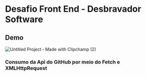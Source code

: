 
<h1>Desafio Front End  - Desbravador Software </h1>

<h2>Demo</h2>

![Untitled Project ‐ Made with Clipchamp (2)](https://user-images.githubusercontent.com/42554908/90581288-4281ab80-e1a1-11ea-95ac-55aea09a405e.gif)




<h3>Consumo da Api do GitHub por meio do Fetch e XMLHttpRequest </h3>
